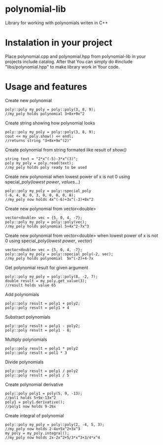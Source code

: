 # polynomial-lib
Library for working with polynomials writen in C++

# Instalation in your project
Place polynomial.cpp and polynomial.hpp from polynomial-lib in your projects include catalog.
After that You can simply do #include "libs/polynomial.hpp" to make library work in Your code.

# Usage and features
Create new polynomial</br>
```
poly::poly my_poly = poly::poly(3, 8, 9);
//my_poly holds polynomial 3+8x+9x^2
```
Create string showing how polynomial looks
```
poly::poly my_poly = poly::poly(3, 8, 9);
cout << my_poly.show() << endl;
//returns string "3+8x+9x^(2)"
```
Create polynomial from string formated like result of *show()*
```
string text = "2*x^(-5)-3*x^(3)";
poly my_poly = poly.read(text);
//my_poly holds poly ready to be used
```
Create new polynomial when lowest power of x is not 0 using special_poly(*lowest power*, *values*...)
```
poly::poly my_poly = poly::special_poly
(-6, 4, 0, 0, 3, 0, 0, 0, 0, 8);
//my_poly now holds 4x^(-6)+3x^(-3)+8x^2
```

Create new polynomial from vector\<double\>
```
vector<double> vec = {5, 0, 4, -7};
poly::poly my_poly = poly::poly(vec);
//my_poly holds polynomial 5+4x^2-7x^3
```

Create new polynomial from vector\<double\> when lowest power of x is not 0 using special_poly(*lowest power*, *vector*)
```
vector<double> vec = {5, 0, 4, -7};
poly::poly my_poly = poly::special_poly(-2, vec);
//my_poly holds polynomial  5x^(-2)+4-7x
```

Get polynomial result for given argument</br>
```
poly::poly my_poly = poly::poly(8, -2, 7);
double result = my_poly.get_value(3);
//result holds value 65
```

Add polynomials</br>
```
poly::poly result = poly1 + poly2;
poly::poly result = poly1 + 4
```

Substract polynomials</br>
```
poly::poly result = poly1 - poly2;
poly::poly result = poly1 - 8;
```

Multiply polynomials</br>
```
poly::poly result = poly1 * poly2
poly::poly result = pol1 * 3
```

Divide polynomials</br>
```
poly::poly result = poly1 / poly2
poly::poly result = poly1 / 5
```

Create polynomial derivative</br>
```
poly::poly poly1 = poly(5, 9, -13);
//pol1 holds 5+9x-13x^2
poly1 = poly1.derivative();
//poly1 now holds 9-26x
```
Create integral of polynomial</br>
```
poly::poly my_poly = poly::poly(2, -4, 5, 3);
//my_poly now holds 2-4x+5x^2+3x^3
my_poly = my_poly.integral();
//my_poly now holds 2x-2x^2+5/3*x^3+3/4*x^4

```
